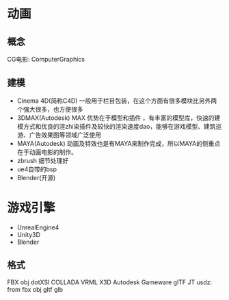 # 动画
## 概念
CG电影: ComputerGraphics
## 建模
- Cinema 4D(简称C4D)
  一般用于栏目包装，在这个方面有很多模块比另外两个强大很多，也方便很多
- 3DMAX(Autodesk)
    MAX 优势在于模型和插件 ，有丰富的模型库，快速的建模方式和优良的渲zhi染插件及较快的渲染速度dao，能够在游戏模型、建筑巡游、广告效果图等领域广泛使用
- MAYA(Autodesk)
    动画及特效也是有MAYA来制作完成，所以MAYA的侧重点在于动画电影的制作。
- zbrush
    细节处理好
- ue4自带的bsp
- Blender(开源)
# 游戏引擎
- UnrealEngine4
- Unity3D
- Blender

## 格式
FBX
obj
dotXSI
COLLADA
VRML
X3D
Autodesk Gameware
glTF
JT
usdz: from fbx obj gltf glb